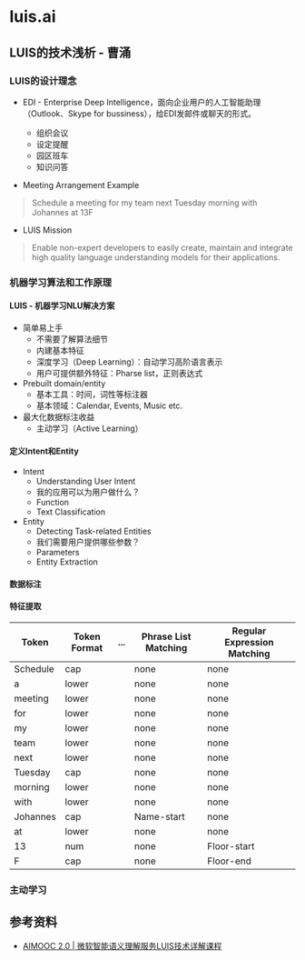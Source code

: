 # luis.ai

## LUIS的技术浅析 - 曹涌

### LUIS的设计理念
* EDI - Enterprise Deep Intelligence，面向企业用户的人工智能助理（Outlook、Skype for bussiness），给EDI发邮件或聊天的形式。
  * 组织会议
  * 设定提醒
  * 园区班车
  * 知识问答

* Meeting Arrangement Example
> Schedule a meeting for my team next Tuesday morning with Johannes at 13F

* LUIS Mission
> Enable non-expert developers to easily create, maintain and integrate high quality language understanding models for their applications.

### 机器学习算法和工作原理
#### LUIS - 机器学习NLU解决方案
* 简单易上手
  * 不需要了解算法细节
  * 内建基本特征
  * 深度学习（Deep Learning）：自动学习高阶语言表示
  * 用户可提供额外特征：Pharse list，正则表达式
* Prebuilt domain/entity
  * 基本工具：时间，词性等标注器
  * 基本领域：Calendar, Events, Music etc.
* 最大化数据标注收益
  * 主动学习（Active Learning）

#### 定义Intent和Entity
* Intent
  * Understanding User Intent
  * 我的应用可以为用户做什么？
  * Function
  * Text Classification
* Entity
  * Detecting Task-related Entities
  * 我们需要用户提供哪些参数？
  * Parameters
  * Entity Extraction
#### 数据标注
#### 特征提取
Token|Token Format|...|Phrase List Matching|Regular Expression Matching
----|----|----|----|----
Schedule|cap||none|none
a|lower||none|none
meeting|lower||none|none
for|lower||none|none
my|lower||none|none
team|lower||none|none
next|lower||none|none
Tuesday|cap||none|none
morning|lower||none|none
with|lower||none|none
Johannes|cap||Name-start|none
at|lower||none|none
13|num||none|Floor-start
F|cap||none|Floor-end


### 主动学习


## 参考资料
* [AIMOOC 2.0 | 微软智能语义理解服务LUIS技术详解课程](https://mp.weixin.qq.com/s/HwYKhVWPUip6dWwEwYHXIQ)
